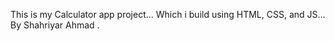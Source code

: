 This is my Calculator app project... Which i build using HTML, CSS, and JS... By Shahriyar Ahmad . 
